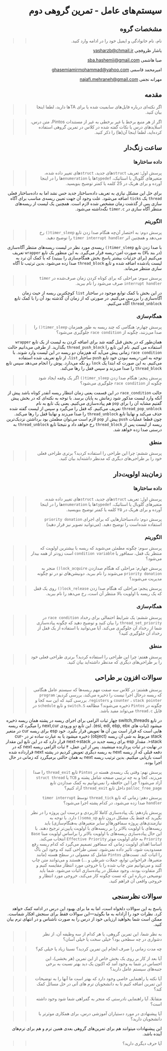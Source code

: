 <div dir='rtl'>

# سیستم‌های عامل - تمرین گروهی دوم

## مشخصات گروه

>> نام، نام خانوادگی و ایمیل خود را در ادامه وارد کنید.

یاشار ظروفچی <yasharzb@chmail.ir>

صبا هاشمی <sba.hashemii@gmail.com> 

امیرمحمد قاسمی <ghasemiamirmohammad@yahoo.com> 

مهرانه نجفی <najafi.mehraneh@gmail.com> 

## مقدمه

>> اگر نکته‌ای درباره فایل‌های سابمیت شده یا برای TAها دارید، لطفا اینجا بیان کنید.

>> اگر از هر منبع برخط یا غیر برخطی به غیر از مستندات Pintos، متن درس، اسلایدهای درس یا نکات گفته شده در کلاس در تمرین گروهی استفاده کرده‌اید، لطفا اینجا آن(ها) را ذکر کنید.

## ساعت زنگ‌دار

### داده ساختارها

>> پرسش اول: تعریف `struct`های جدید، `struct`های تغییر داده شده، متغیرهای گلوبال یا استاتیک، `typedef`ها یا `enumeration`ها را در اینجا آورده و برای هریک در 25 کلمه یا کمتر توضیح بنویسید.

برای حل این مشکل نیازی به تعریف داده‌ساختار جدید حس نشد اما به داده‌ساختار فعلی `thread` یک `ticks` اضافه می‌شود. علت وجود آن جهت تعیین ریسه‌ی مناسب برای آگاه سازی پس از گذشت زمان مشخص شده لازم است.
همچنین یک لیست از ریسه‌های منتظر آگاه سازی در `timer.c` نگه‌داشته می‌شود.

### الگوریتم

>> پرسش دوم: به اختصار آن‌چه هنگام صدا زدن تابع `timer_sleep()` رخ می‌دهد و همچنین اثر `timer interrupt handler` را توضیح دهید.

با صدا زدن تابع `timer_sleep()` ریسه‌ی مورد نظر در لیست ریسه‌های منتظر آگاه‌سازی (در بند بالا) به صورت امن-ریسه قرار می‌گیرد. به این منظور یک تابع `wrapper` تعریف می‌کنیم (برای جزئیات بیشتر پاسخ بخش همگام‌سازی را ببینید) که با کمک آن ترد به لیست یاد‌شده اضافه شده و تابع `thread_block` صدا زده می‌شود. بدین ترتیب تا آگاه سازی منتظر می‌ماند.

>> پرسش سوم: مراحلی که برای کوتاه کردن زمان صرف‌شده در `timer interrupt handler` صرف می‌شود را نام ببرید.

در این بخش با کمک توابع موجود در ساختار `list` کوچکترین ریسه از حیث زمان آگاه‌سازی را بررسی می‌کنیم. در صورتی که از زمان آن گذشته بود آن را با کمک تابع `thread_unblock` آگاه می‌کنیم.

### همگام‌سازی

>> پرسش چهارم: هنگامی که چند ریسه به طور همزمان `timer_sleep()` را صدا می‌زنند، چگونه از `race condition` جلوگیری می‌شود؟

همان‌طور که در بخش قبل گفته شد برای اضافه کردن به لیست از یک تابع `wrapper` استفاده می کنیم. نام این تابع را `thread_push_block` بگذارید.
از طرفی می‌دانیم حالت `race condition` زمانی پیش می‌آید که هم‌زمان دو ریسه در این لیست وارد شوند. با توجه به امن-ریسه نبودن خود تابع ‍`push` ساختار `list`، از تابع تعریف شده استفاده می‌کنیم. به این صورت که ابتدا یک `lock` رو نگه می‌دارد. پوش را انجام می‌دهد سپس تابع `thread_block` را صدا می‌زند و سپس قفل را رها می‌کند.

>> پرسش پنجم: هنگام صدا زدن `timer_sleep()` اگر یک وقفه ایجاد شود چگونه از `race condition` جلوگیری می‌شود؟

حالت `race_condition` در این قسمت یعنی زمان انتظار ریسه آنقدر کوتاه باشد پیش از آنکه وارد لیست مذکور شود زمانش به پایان برسد.
با توجه به نکته‌ای که در بخش پیش گفتیم مشابه آن را برای `pop` هم پیاده‌سازی می‌کنیم. یعنی یک تابع به نام `thread_pop_unblock` تعریف می‌کنیم. که قفل را می‌گیرد و سپس از لیست گفته شده حذف می‌کند و نهایتا تابع `thread_unblock` را صدا می‌زند و نهایتا قفل را رها می‌کند. چون قطعا عملیات `push` پیش از `pop` لازم است می‌توان مطمئن بود برداشتن نزدیک‌ترین ریسه از لیست پس از `thread_block` رخ خواهد داد و نتیجتا تابع `thread_unblock` به درستی صدا زده خواهد شد.

### منطق

>> پرسش ششم: چرا این طراحی را استفاده کردید؟ برتری طراحی فعلی خود را بر طراحی‌های دیگری که مدنظر داشته‌اید بیان کنید.

## زمان‌بند اولویت‌دار

### داده ساختارها

>> پرسش اول: تعریف `struct`های جدید، `struct`های تغییر داده شده، متغیرهای گلوبال یا استاتیک، `typedef`ها یا `enumeration`ها را در اینجا آورده و برای هریک در ۲۵ کلمه یا کمتر توضیح بنویسید.

>> پرسش دوم: داده‌ساختارهایی که برای اجرای `priority donation` استفاده شده‌است را توضیح دهید. (می‌توانید تصویر نیز قرار دهید)

### الگوریتم

>> پرسش سوم: چگونه مطمئن می‌شوید که ریسه با بیشترین اولویت که منتظر یک قفل، سمافور یا `condition variable` است زودتر از همه بیدار می‌شود؟

>> پرسش چهارم: مراحلی که هنگام صدازدن `lock_acquire()` منجر به `priority donation` می‌شوند را نام ببرید. دونیشن‌های تو در تو چگونه مدیریت می‌شوند؟

>> پرسش پنجم: مراحلی که هنگام صدا زدن `lock_release()` روی یک قفل که یک ریسه با اولویت بالا منتظر آن است، رخ می‌دهد را نام ببرید.

### همگام‌سازی

>> پرسش ششم: یک شرایط احتمالی برای رخداد `race condition` در `thread_set_priority` را بیان کنید و توضیح دهید که چگونه پیاده‌سازی شما از رخداد آن جلوگیری می‌کند. آیا می‌توانید با استفاده از یک قفل از رخداد آن جلوگیری کنید؟

### منطق

>> پرسش هفتم: چرا این طراحی را استفاده کردید؟ برتری طراحی فعلی خود را بر طراحی‌های دیگری که مدنظر داشته‌اید بیان کنید.

## سوالات افزون بر طراحی

>> پرسش هشتم: در کلاس سه صفت مهم ریسه‌ها که سیستم عامل هنگامی که ریسه درحال اجرا نیست را ذخیره می‌کند، بررسی کردیم:‍‍ `program counter` ، ‍‍‍`stack pointer` و `registers`. بررسی کنید که این سه کجا و چگونه در `Pintos` ذخیره می‌شوند؟ مطالعه ‍`switch.S` و تابع ‍`schedule` در فایل `thread.c` می‌تواند مفید باشد.

در تابع switch_threads چهار ثبات الزامی برای اجرای ریسه در پشته همان ریسه ذخیره میشود (ثبات های esi, edi, ebp, ebx). این تابع دو ورودی next,cur را میگیرد که ریسه هایی است که قرار است بین آن ها تعویض قرار بگیرد.  خود esp برای ریسه cur در متغیر stack مربوط به شی آن ریسه (object) ذخیره میشود یا به عبارت ساده تر در cur->stack. مقدار esp برای ریسه جدید در next->stack قرار دارد که در این تابع  این مقدار در نهایت در ثبات پردازنده مینشیند. پس از این عمل، ۴ ثبات الزامی ریسه next که در دفعه قبلی که از ریسه next به ریسه دیگری تعویض کردیم در پشته next قرارداده شده است بازیابی میکنیم. بدین ترتیب ریسه next به همان حالتی برمیگررد که زمانی در حال اجرا بوده.
>> پرسش نهم: وقتی یک ریسه‌ی هسته در ‍`Pintos` تابع `thread_exit` را صدا می‌زند، کجا و به چه ترتیبی صفحه شامل پشته و `TCB` یا `struct thread` آزاد می‌شود؟ چرا این حافظه را نمی‌توانیم به کمک صدازدن تابع ‍`palloc_free_page` داخل تابع ‍`thread_exit` آزاد کنیم؟

>> پرسش دهم: زمانی که تابع ‍`thread_tick` توسط `timer interrupt handler` صدا زده می‌شود، در کدام پشته اجرا می‌شود؟

>> پرسش یازدهم: یک پیاده‌سازی کاملا کاربردی و درست این پروژه را در نظر بگیرید که فقط یک مشکل درون تابع ‍`sema_up()` دارد. با توجه به نیازمندی‌های پروژه سمافورها(و سایر متغیرهای به‌هنگام‌سازی) باید ریسه‌های با اولویت بالاتر را بر ریسه‌های با اولویت پایین‌تر ترجیح دهند. با این حال پیاده‌سازی ریسه‌های با اولویت بالاتر را براساس اولویت مبنا `Base Priority` به جای اولویت موثر ‍`Effective Priority` انتخاب می‌کند. اساسا اهدای اولویت زمانی که سمافور تصمیم می‌گیرد که کدام ریسه رفع مسدودیت شود، تاثیر داده نمی‌شود. تستی طراحی کنید که وجود این باگ را اثبات کند. تست‌های `Pintos` شامل کد معمولی در سطح هسته (مانند متغیرها، فراخوانی توابع، جملات شرطی و ...) هستند و می‌توانند متن چاپ کنند و می‌توانیم متن چاپ شده را با خروجی مورد انتظار مقایسه کنیم و اگر متفاوت بودند، وجود مشکل در پیاده‌سازی اثبات می‌شود. شما باید توضیحی درباره این که تست چگونه کار می‌کند، خروجی مورد انتظار و خروجی واقعی آن فراهم کنید.

## سوالات نظرسنجی

پاسخ به این سوالات دلخواه است، اما به ما برای بهبود این درس در ادامه کمک خواهد کرد. نظرات خود را آزادانه به ما بگوئید—این سوالات فقط برای سنجش افکار شماست. ممکن است شما بخواهید ارزیابی خود از درس را به صورت ناشناس و در انتهای ترم بیان کنید.

>> به نظر شما، این تمرین گروهی، یا هر کدام از سه وظیفه آن، از نظر دشواری در چه سطحی بود؟ خیلی سخت یا خیلی آسان؟

>> چه مدت زمانی را صرف انجام این تمرین کردید؟ نسبتا زیاد یا خیلی کم؟

>> آیا بعد از کار بر روی یک بخش خاص از این تمرین (هر بخشی)، این احساس در شما به وجود آمد که اکنون یک دید بهتر نسبت به برخی جنبه‌های سیستم عامل دارید؟

>> آیا نکته یا راهنمایی خاصی وجود دارد که بهتر است ما آنها را به توضیحات این تمرین اضافه کنیم تا به دانشجویان ترم های آتی در حل مسائل کمک کند؟

>> متقابلا، آیا راهنمایی نادرستی که منجر به گمراهی شما شود وجود داشته است؟

>> آیا پیشنهادی در مورد دستیاران آموزشی درس، برای همکاری موثرتر با دانشجویان دارید؟

این پیشنهادات میتوانند هم برای تمرین‌های گروهی بعدی همین ترم و هم برای ترم‌های آینده باشد.

>> آیا حرف دیگری دارید؟

</div>